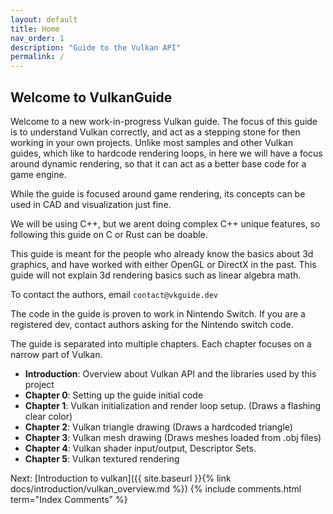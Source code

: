 ```yaml
---
layout: default
title: Home
nav_order: 1
description: "Guide to the Vulkan API"
permalink: /
---
```



## Welcome to VulkanGuide

Welcome to a new work-in-progress Vulkan guide. The focus of this guide is to understand Vulkan correctly, and act as a stepping stone for then working in your own projects. Unlike most samples and other Vulkan guides, which like to hardcode rendering loops, in here we will have a focus around dynamic rendering, so that it can act as a better base code for a game engine.

While the guide is focused around game rendering, its concepts can be used in CAD and visualization just fine.

We will be using C++, but we arent doing complex C++ unique features, so following this guide on C or Rust can be doable.

This guide is meant for the people who already know the basics about 3d graphics, and have worked with either OpenGL or DirectX in the past. This guide will not explain 3d rendering basics such as linear algebra math.


To contact the authors, email `contact@vkguide.dev`

The code in the guide is proven to work in Nintendo Switch. If you are a registered dev, contact authors asking for the Nintendo switch code.


The guide is separated into multiple chapters. Each chapter focuses on a narrow part of Vulkan.

- **Introduction**: Overview about Vulkan API and the libraries used by this project
-  **Chapter 0**: Setting up the guide initial code
-  **Chapter 1**: Vulkan initialization and render loop setup. (Draws a flashing clear color)
-  **Chapter 2**: Vulkan triangle drawing (Draws a hardcoded triangle)
-  **Chapter 3**: Vulkan mesh drawing (Draws meshes loaded from .obj files)
-  **Chapter 4**: Vulkan shader input/output, Descriptor Sets.
-  **Chapter 5**: Vulkan textured rendering

Next: [Introduction to vulkan]({{ site.baseurl }}{% link docs/introduction/vulkan_overview.md %})
{% include comments.html term="Index Comments" %}